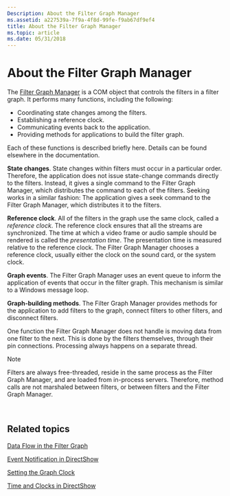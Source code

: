 ```yaml
---
Description: About the Filter Graph Manager
ms.assetid: a227539a-7f9a-4f8d-99fe-f9ab67df9ef4
title: About the Filter Graph Manager
ms.topic: article
ms.date: 05/31/2018
---
```


# About the Filter Graph Manager

The [Filter Graph Manager](filter-graph-manager.md) is a COM object that controls the filters in a filter graph. It performs many functions, including the following:

-   Coordinating state changes among the filters.
-   Establishing a reference clock.
-   Communicating events back to the application.
-   Providing methods for applications to build the filter graph.

Each of these functions is described briefly here. Details can be found elsewhere in the documentation.

**State changes**. State changes within filters must occur in a particular order. Therefore, the application does not issue state-change commands directly to the filters. Instead, it gives a single command to the Filter Graph Manager, which distributes the command to each of the filters. Seeking works in a similar fashion: The application gives a seek command to the Filter Graph Manager, which distributes it to the filters.

**Reference clock**. All of the filters in the graph use the same clock, called a *reference clock*. The reference clock ensures that all the streams are synchronized. The time at which a video frame or audio sample should be rendered is called the *presentation time*. The presentation time is measured relative to the reference clock. The Filter Graph Manager chooses a reference clock, usually either the clock on the sound card, or the system clock.

**Graph events**. The Filter Graph Manager uses an event queue to inform the application of events that occur in the filter graph. This mechanism is similar to a Windows message loop.

**Graph-building methods**. The Filter Graph Manager provides methods for the application to add filters to the graph, connect filters to other filters, and disconnect filters.

One function the Filter Graph Manager does not handle is moving data from one filter to the next. This is done by the filters themselves, through their pin connections. Processing always happens on a separate thread.

> [!Note]  
> Filters are always free-threaded, reside in the same process as the Filter Graph Manager, and are loaded from in-process servers. Therefore, method calls are not marshaled between filters, or between filters and the Filter Graph Manager.

 

## Related topics

<dl> <dt>

[Data Flow in the Filter Graph](data-flow-in-the-filter-graph.md)
</dt> <dt>

[Event Notification in DirectShow](event-notification-in-directshow.md)
</dt> <dt>

[Setting the Graph Clock](setting-the-graph-clock.md)
</dt> <dt>

[Time and Clocks in DirectShow](time-and-clocks-in-directshow.md)
</dt> </dl>

 

 



